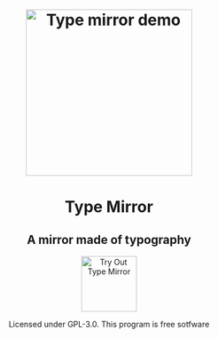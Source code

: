 <h1 align="center">
  <img align="center" src="https://media4.giphy.com/media/I27QNkqaD5XPb4YizD/giphy.gif" width="300" alt="Type mirror demo">
  <h1 align="center">Type Mirror</h1>
  <h2 align="center">A mirror made of typography</h2>
  <p align="center">
    <a href="https://amandayehh.github.io/type-mirror/">
      <img src="https://i.imgur.com/mBVumBZ.png" width="100" alt="Try Out Type Mirror">
    </a>
        <p align="center">Licensed under GPL-3.0. This program is free sotfware<p>
  </p>
</h1>
  
